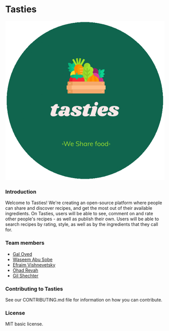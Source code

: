# Tasties
![tasties](./tasties_app/static/images/tasties_logo_round.png)

### Introduction
Welcome to Tasties! We're creating an open-source platform where people can share and discover recipes,
and get the most out of their available ingredients. On Tasties, users will be able to see, comment on and rate
other people's recipes - as well as publish their own. Users will be able to search recipes by rating, style,
as well as by the ingredients that they call for.

### Team members 
- [Gal Oved](https://github.com/GalOved)
- [Waseem Abu Sobe](https://github.com/WaseemAbuSobe)
- [Efraim Vishnevetsky](https://github.com/efraimvis)
- [Ohad Revah](https://github.com/ohadrevach)
- [Gil Shechter](https://github.com/GilShechter)

### Contributing to Tasties
See our CONTRIBUTING.md file for information on how you can contribute.

### License
MIT basic license.